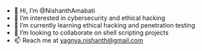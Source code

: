 - 👋 Hi, I’m @NishanthAmabati
- 👀 I’m interested in cybersecurity and ethical hacking
- 🌱 I’m currently learning ethical hacking and penetration testing
- 💞️ I’m looking to collaborate on shell scripting projects
- 📫 Reach me at yagnya.nishanth@gmail.com

